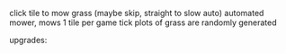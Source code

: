 click tile to mow grass (maybe skip, straight to slow auto)
automated mower, mows 1 tile per game tick
plots of grass are randomly generated

upgrades:
